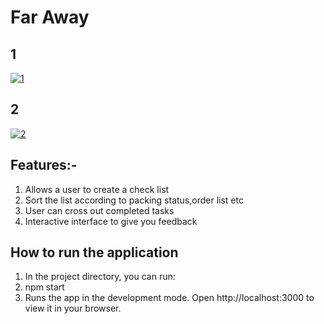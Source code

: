 # Far Away

## 1
<a href="https://ibb.co/X5GG0Fk"><img src="https://i.ibb.co/xgrr9z8/1.png" alt="1" border="0" /></a>
## 2
<a href="https://ibb.co/Yy46LSZ"><img src="https://i.ibb.co/1dY3mN6/2.png" alt="2" border="0" /></a>

## Features:-
1. Allows a user to create a check list
2. Sort the list according to packing status,order list etc
3. User can cross out completed tasks
4. Interactive interface to give you feedback

## How to run the application
1. In the project directory, you can run:
2. npm start
3. Runs the app in the development mode.
Open http://localhost:3000 to view it in your browser.
